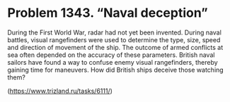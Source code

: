 # Problem 1343. “Naval deception”

During the First World War, radar had not yet been invented. During naval battles, visual rangefinders were used to determine the type, size, speed and direction of movement of the ship. The outcome of armed conflicts at sea often depended on the accuracy of these parameters. British naval sailors have found a way to confuse enemy visual rangefinders, thereby gaining time for maneuvers. How did British ships deceive those watching them?

(https://www.trizland.ru/tasks/6111/)